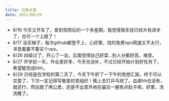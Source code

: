 ```yaml
---
title: 记录点滴
date: 2021/08/29
---
```

- 8/16
今天又开车了，拿到驾照后的一个多星期，我觉得我车技已经大有进步了，也可一个上路了！
- 8/17
没买梯子，每次github都登不上，心好累，找的免费vpn网速又不太行，寻思着要不要买个vps。
- 8/26
四级过了，开心了一会，后面觉得自己好菜...别人分都好高，难受。
- 8/27
开学前一天，作业差好多，今天也没补，不过已经开始计划好任务了，希望能完成hhh。
- 8/29
已经是在学校的第二天了，今天下午肝了一下午的思想汇报，终于可以交差了，下次一定记得写敬爱的党组织！晚上去打乒乓球了。血虐hh也没有，就还行，然后跑了两公里，还是不出意外地在最后一圈有点肚子疼。好累，洗洗睡了。